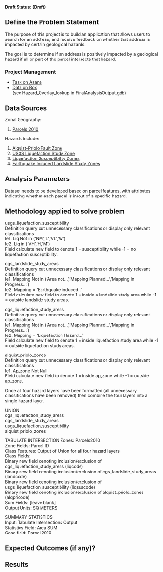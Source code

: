 **Draft Status: (Draft)**

## Define the Problem Statement
The purpose of this project is to build an application that allows users to search for an address, and receive feedback on whether that address is impacted by certain geological hazards.

The goal is to determine if an address is positively impacted by a geological hazard if all or part of the parcel intersects that hazard.  

### Project Management 
- [Task on Asana](https://app.asana.com/0/412103232252676/795829633431058/f)  
- [Data on Box](https://mtcdrive.app.box.com/folder/53006798123)  
	(see Hazard_Overlay_lookup in FinalAnalysisOutput.gdb)

## Data Sources
Zonal Geography:
1. [Parcels 2010](https://mtcdrive.app.box.com/s/ny0olvpw64x6ftxwhbi34m2phm6hqzce)

Hazards include: 
1. [Alquist-Priolo Fault Zone](https://mtc.maps.arcgis.com/home/item.html?id=1935ec41c8b04a21bff1ebb1e5c050ca)
2. [USGS Liquefaction Study Zone](https://mtc.maps.arcgis.com/home/item.html?id=044546a891414c90a17a54bb2aa594bb)
3. [Liquefaction Susceptibility Zones](https://mtc.maps.arcgis.com/home/item.html?id=b88a7506b3054189b2cbd475371b1199)
4. [Earthquake Induced Landslide Study Zones](https://mtc.maps.arcgis.com/home/item.html?id=2b40285fe87a402db105de31dd124dc0#overview)

## Analysis Parameters
Dataset needs to be developed based on parcel features, with attributes indicating whether each parcel is in/out of a specific hazard. 


## Methodology applied to solve problem
usgs_liquefaction_susceptibility  
Definition query out unnecessary classifications or display only relevant classifications  
	Ie1. Liq Not in (‘NM’,’L’,’VL’,’W’)  
	Ie2. Liq in (‘VH’,’H’,’M’)  
Field calculate new field to denote 1 = susceptibility while -1 = no liquefaction susceptibility.  

cgs_landslide_study_areas  
Definition query out unnecessary classifications or display only relevant classifications  
	Ie1. Mapping Not In (‘Area not…’,’Mapping Planned…’,’Mapping in Progress…’)  
	Ie2. Mapping = ‘Earthquake induced…'    
Field calculate new field to denote 1 = inside a landslide study area while -1 = outside landslide study areas.  

cgs_liquefaction_study_areas  
Definition query out unnecessary classifications or display only relevant classifications  
	Ie1. Mapping Not In (‘Area not…’,’Mapping Planned…’,’Mapping in Progress…’)  
	Ie2. Mapping = ‘Liquefaction Hazard…’  
Field calculate new field to denote 1 = inside liquefaction study area while -1 = outside liquefaction study areas.  

alquist_priolo_zones  
Definition query out unnecessary classifications or display only relevant classifications  
	Ie1. Ap_zone Not Null  
Field calculate new field to denote 1 = inside ap_zone while -1 = outside ap_zone.  

Once all four hazard layers have been formatted (all unnecessary classifications have been removed) then combine the four layers into a single hazard layer.

UNION  
cgs_liquefaction_study_areas  
cgs_landslide_study_areas  
usgs_liquefaction_susceptibility  
alquist_priolo_zones  

TABULATE INTERSECTION
	Zones:	Parcels2010  
	Zone Fields:	Parcel ID  
	Class Features:	Output of Union for all four hazard layers  
	Class Fields:  
		Binary new field denoting inclusion/exclusion of cgs_liquefaction_study_areas (liqcode)  
		Binary new field denoting inclusion/exclusion of cgs_landslide_study_areas (landcode)  
		Binary new field denoting inclusion/exclusion of usgs_liquefaction_susceptibility (liqsuscode)  
		Binary new field denoting inclusion/exclusion of alquist_priolo_zones (alqpricode)  
Sum Fields:	[leave blank]  
Output Units:	SQ METERS  

SUMMARY STATISTICS  
    Input:	Tabulate Intersections Output  
    Statistics Field:	Area SUM  
    Case field:	Parcel 2010  


## Expected Outcomes (if any)?


## Results



